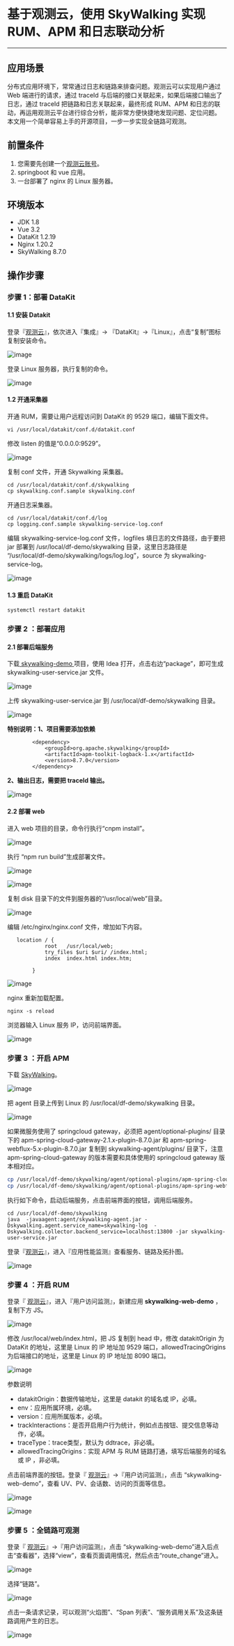 # 基于观测云，使用 SkyWalking 实现 RUM、APM 和日志联动分析

---

## 应用场景

分布式应用环境下，常常通过日志和链路来排查问题。观测云可以实现用户通过 Web 端进行的请求，通过 traceId 与后端的接口关联起来，如果后端接口输出了日志，通过 traceId 把链路和日志关联起来，最终形成 RUM、APM 和日志的联动，再运用观测云平台进行综合分析，能非常方便快捷地发现问题、定位问题。
本文用一个简单容易上手的开源项目，一步一步实现全链路可观测。

## 前置条件

1. 您需要先创建一个[观测云账号](https://www.guance.com/)。
2. springboot 和 vue 应用。
3. 一台部署了 nginx 的 Linux 服务器。

## 环境版本

- JDK 1.8
- Vue 3.2
- DataKit 1.2.19
- Nginx 1.20.2
- SkyWalking 8.7.0

## 操作步骤

### 步骤 1：部署 DataKit

#### 1.1 安装 Datakit

登录『[观测云](https://console.guance.com/)』，依次进入『集成』-> 『DataKit』->『Linux』，点击“复制”图标复制安装命令。

![image](../images/skywalking-apm-rum-log/1.png)	

登录 Linux 服务器，执行复制的命令。

![image](../images/skywalking-apm-rum-log/2.png)

#### 1.2 开通采集器

开通 RUM，需要让用户远程访问到 DataKit 的 9529 端口，编辑下面文件。

```
vi /usr/local/datakit/conf.d/datakit.conf
```
修改 listen 的值是“0.0.0.0:9529”。   

![image](../images/skywalking-apm-rum-log/3.png)

复制 conf 文件，开通 Skywalking 采集器。

```
cd /usr/local/datakit/conf.d/skywalking
cp skywalking.conf.sample skywalking.conf
```

开通日志采集器。

```
cd /usr/local/datakit/conf.d/log
cp logging.conf.sample skywalking-service-log.conf
```

编辑 skywalking-service-log.conf 文件，logfiles 填日志的文件路径，由于要把 jar 部署到 /usr/local/df-demo/skywalking 目录，这里日志路径是 “/usr/local/df-demo/skywalking/logs/log.log”，source 为 skywalking-service-log。

![image](../images/skywalking-apm-rum-log/4.png)

#### 1.3 重启 DataKit

```
systemctl restart datakit
```

### 步骤 2 ：部署应用

#### 2.1 部署后端服务
下载[ skywalking-demo ](https://github.com/stevenliu2020/skywalking-demo)项目，使用 Idea 打开，点击右边“package”，即可生成 skywalking-user-service.jar 文件。

![image](../images/skywalking-apm-rum-log/5.png)

上传 skywalking-user-service.jar 到 /usr/local/df-demo/skywalking 目录。

![image](../images/skywalking-apm-rum-log/6.png)

**特别说明：1、项目需要添加依赖**

```
        <dependency>
            <groupId>org.apache.skywalking</groupId>
            <artifactId>apm-toolkit-logback-1.x</artifactId>
            <version>8.7.0</version>
        </dependency>
```

**2、输出日志，需要把 traceId 输出。**

![image](../images/skywalking-apm-rum-log/7.png)

#### 2.2 部署 web

进入 web 项目的目录，命令行执行“cnpm install”。

![image](../images/skywalking-apm-rum-log/8.png)

执行 “npm run build”生成部署文件。

![image](../images/skywalking-apm-rum-log/9.png)

![image](../images/skywalking-apm-rum-log/10.png)

复制 disk 目录下的文件到服务器的“/usr/local/web”目录。

![image](../images/skywalking-apm-rum-log/11.png)

编辑 /etc/nginx/nginx.conf 文件，增加如下内容。

```
   location / {
            root   /usr/local/web;
            try_files $uri $uri/ /index.html;
            index  index.html index.htm;

        }

```

![image](../images/skywalking-apm-rum-log/12.png)

nginx 重新加载配置。

```
nginx -s reload
```

浏览器输入 Linux 服务 IP，访问前端界面。

![image](../images/skywalking-apm-rum-log/13.png)

### 步骤 3 ：开启 APM

下载 [SkyWalking](https://archive.apache.org/dist/skywalking/8.7.0/)。

![image](../images/skywalking-apm-rum-log/14.png)

把 agent 目录上传到 Linux 的 /usr/local/df-demo/skywalking 目录。

![image](../images/skywalking-apm-rum-log/15.png)

如果微服务使用了 springcloud gateway，必须把 agent/optional-plugins/ 目录下的 apm-spring-cloud-gateway-2.1.x-plugin-8.7.0.jar 和 apm-spring-webflux-5.x-plugin-8.7.0.jar 复制到 skywalking-agent/plugins/ 目录下，注意 apm-spring-cloud-gateway 的版本需要和具体使用的 springcloud gateway 版本相对应。

```bash
cp /usr/local/df-demo/skywalking/agent/optional-plugins/apm-spring-cloud-gateway-2.1.x-plugin-8.7.0.jar /usr/local/df-demo/skywalking/agent/plugins/
cp /usr/local/df-demo/skywalking/agent/optional-plugins/apm-spring-webflux-5.x-plugin-8.7.0.jar /usr/local/df-demo/skywalking/agent/plugins/
```

执行如下命令，启动后端服务，点击前端界面的按钮，调用后端服务。

```
cd /usr/local/df-demo/skywalking
java  -javaagent:agent/skywalking-agent.jar -Dskywalking.agent.service_name=skywalking-log  -Dskywalking.collector.backend_service=localhost:13800 -jar skywalking-user-service.jar
```

登录『[观测云](https://console.guance.com/)』，进入『应用性能监测』查看服务、链路及拓扑图。

![image](../images/skywalking-apm-rum-log/16.png)

### 步骤 4 ：开启 RUM

登录『 [观测云](https://console.guance.com/)』，进入『用户访问监测』，新建应用 **skywalking-web-demo** ，复制下方 JS。

![image](../images/skywalking-apm-rum-log/17.png)

修改 /usr/local/web/index.html，把 JS 复制到 head 中，修改 datakitOrigin 为 DataKit 的地址，这里是 Linux 的 IP 地址加 9529 端口，allowedTracingOrigins 为后端接口的地址，这里是 Linux 的 IP 地址加 8090 端口。

![image](../images/skywalking-apm-rum-log/18.png)

参数说明

- datakitOrigin：数据传输地址，这里是 datakit 的域名或 IP，必填。
- env：应用所属环境，必填。
- version：应用所属版本，必填。
- trackInteractions：是否开启用户行为统计，例如点击按钮、提交信息等动作，必填。
- traceType：trace类型，默认为 ddtrace，非必填。
- allowedTracingOrigins：实现 APM 与 RUM 链路打通，填写后端服务的域名或 IP ，非必填。

点击前端界面的按钮。登录『 [观测云](https://console.guance.com/)』->『用户访问监测』，点击 “skywalking-web-demo”，查看 UV、PV、会话数、访问的页面等信息。

![image](../images/skywalking-apm-rum-log/19.png)

![image](../images/skywalking-apm-rum-log/20.png)

### 步骤 5 ：全链路可观测

登录『 [观测云](https://console.guance.com/)』->『用户访问监测』，点击 “skywalking-web-demo”进入后点击“查看器”，选择“view”，查看页面调用情况，然后点击“route_change”进入。

![image](../images/skywalking-apm-rum-log/21.png)

选择“链路”。

![image](../images/skywalking-apm-rum-log/22.png)

点击一条请求记录，可以观测“火焰图”、“Span 列表”、“服务调用关系”及这条链路调用产生的日志。

![image](../images/skywalking-apm-rum-log/23.png)


